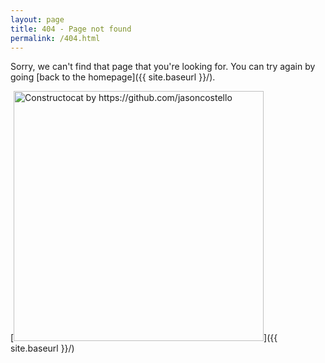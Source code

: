 ```yaml
---
layout: page
title: 404 - Page not found
permalink: /404.html
---
```


Sorry, we can't find that page that you're looking for. You can try again by going [back to the homepage]({{ site.baseurl }}/).

[<img src="{{ site.baseurl }}/images/pandas.jpg" alt="Constructocat by https://github.com/jasoncostello" style="width: 400px;"/>]({{ site.baseurl }}/)

